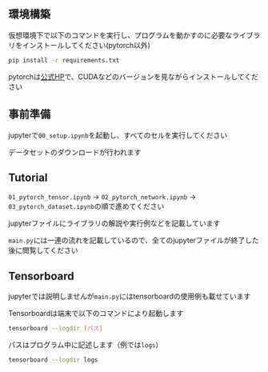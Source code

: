 ## 環境構築

仮想環境下で以下のコマンドを実行し、プログラムを動かすのに必要なライブラリをインストールしてください(pytorch以外)

```sh
pip install -r requirements.txt
```

pytorchは[公式HP](https://pytorch.org/get-started/locally/)で、CUDAなどのバージョンを見ながらインストールしてください

## 事前準備

jupyterで`00_setup.ipynb`を起動し、すべてのセルを実行してください

データセットのダウンロードが行われます


## Tutorial

`01_pytorch_tensor.ipynb` → `02_pytorch_network.ipynb` → `03_pytorch_dataset.ipynb`の順で進めてください

jupyterファイルにライブラリの解説や実行例などを記載しています

`main.py`には一連の流れを記載しているので、全てのjupyterファイルが終了した後に閲覧してください


## Tensorboard

jupyterでは説明しませんが`main.py`にはtensorboardの使用例も載せています

Tensorboardは端末で以下のコマンドにより起動します

```sh
tensorboard --logdir [パス]
```
パスはプログラム中に記述します（例では`logs`）
```sh
tensorboard --logdir logs
```
